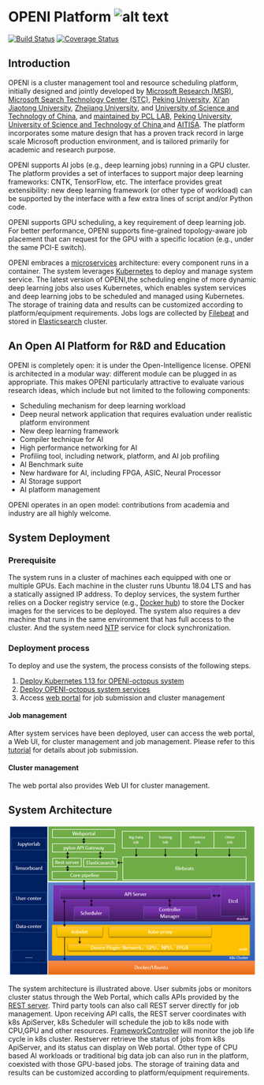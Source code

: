 # OPENI Platform ![alt text][logo]

[logo]: ./openilogo.png "OPENI"

[![Build Status](https://travis-ci.org/Microsoft/openi.svg?branch=master)](https://travis-ci.org/open-intelligence/openi)
[![Coverage Status](https://coveralls.io/repos/github/open-intelligence/openi/badge.svg?branch=master)](https://coveralls.io/github/open-intelligence/openi?branch=master)


## Introduction

OPENI is a cluster management tool and resource scheduling platform, initially designed and jointly developed by [Microsoft Research (MSR)](https://www.microsoft.com/en-us/research/group/systems-research-group-asia/), [Microsoft Search Technology Center (STC)](https://www.microsoft.com/en-us/ard/company/introduction.aspx), [Peking University](http://eecs.pku.edu.cn/EN/), [Xi'an Jiaotong University](http://www.aiar.xjtu.edu.cn/), [Zhejiang University](http://www.cesc.zju.edu.cn/index_e.htm), and [University of Science and Technology of China](http://eeis.ustc.edu.cn/), and [maintained by PCL LAB](http://www.pcl.ac.cn/), [Peking University](http://idm.pku.edu.cn/), [University of Science and Technology of China
](https://www.ustc.edu.cn/)and [AITISA](http://www.aitisa.org.cn/).
The platform incorporates some mature design that has a proven track record in large scale Microsoft production environment, and is tailored primarily for academic and research purpose. 

OPENI supports AI jobs (e.g., deep learning jobs) running in a GPU cluster. The platform provides a set of interfaces to support major deep learning frameworks: CNTK, TensorFlow, etc. The interface provides great extensibility: new deep learning framework (or other type of workload) can be supported by the interface with a few extra lines of script and/or Python code.

OPENI supports GPU scheduling, a key requirement of deep learning job. 
For better performance, OPENI supports fine-grained topology-aware job placement that can request for the GPU with a specific location (e.g., under the same PCI-E switch).

OPENI embraces a [microservices](https://en.wikipedia.org/wiki/Microservices) architecture: every component runs in a container.
The system leverages [Kubernetes](https://kubernetes.io/) to deploy and manage system service.
The latest version of OPENI,the scheduling engine of more dynamic deep learning jobs also uses Kubernetes,
which enables system services and deep learning jobs to be scheduled and managed using Kubernetes. 
The storage of training data and results can be customized according to platform/equipment requirements.
Jobs logs are collected by [Filebeat](https://www.elastic.co/cn/products/beats/filebeat) and stored in [Elasticsearch](https://www.elastic.co/cn/products/elasticsearch) cluster.

## An Open AI Platform for R&D and Education 

OPENI is completely open: it is under the Open-Intelligence license. OPENI is architected in a modular way: different module can be plugged in as appropriate. This makes OPENI particularly attractive to evaluate various research ideas, which include but not limited to the following components: 

* Scheduling mechanism for deep learning workload
* Deep neural network application that requires evaluation under realistic platform environment
* New deep learning framework
* Compiler technique for AI
* High performance networking for AI
* Profiling tool, including network, platform, and AI job profiling
* AI Benchmark suite
* New hardware for AI, including FPGA, ASIC, Neural Processor
* AI Storage support
* AI platform management 

OPENI operates in an open model: contributions from academia and industry are all highly welcome. 

## System Deployment

### Prerequisite

The system runs in a cluster of machines each equipped with one or multiple GPUs. 
Each machine in the cluster runs Ubuntu 18.04 LTS and has a statically assigned IP address.
To deploy services, the system further relies on a Docker registry service (e.g., [Docker hub](https://docs.docker.com/docker-hub/)) 
to store the Docker images for the services to be deployed.
The system also requires a dev machine that runs in the same environment that has full access to the cluster.
And the system need [NTP](http://www.ntp.org/) service for clock synchronization.

### Deployment process
To deploy and use the system, the process consists of the following steps.

1. [Deploy Kubernetes 1.13 for OPENI-octopus system](https://www.processon.com/view/link/5d157ebae4b0a916e8f6bcc5)
2. [Deploy OPENI-octopus system services](./install_openi_octopus.md)
3. Access [web portal](https://github.com/open-intelligence/OpenI-Octopus/tree/k8s/web-portal) for job submission and cluster management

#### Job management

After system services have been deployed, user can access the web portal, a Web UI, for cluster management and job management.
Please refer to this [tutorial](./user%20manual.pdf) for details about job submission.

#### Cluster management

The web portal also provides Web UI for cluster management.

## System Architecture

<p style="text-align: left;">
  <img src="./sysarch.png" title="System Architecture" alt="System Architecture" />
</p>

The system architecture is illustrated above. 
User submits jobs or monitors cluster status through the Web Portal, 
which calls APIs provided by the [REST server](https://github.com/open-intelligence/OpenI-Octopus/tree/k8s/rest-server).
Third party tools can also call REST server directly for job management.
Upon receiving API calls, the REST server coordinates with k8s ApiServer, k8s Scheduler will schedule the job to k8s node with CPU,GPU and other resources.
[FrameworkController](https://github.com/open-intelligence/OpenI-Octopus/tree/k8s/frameworkcontroller) will monitor the job life cycle in k8s cluster.
Restserver retrieve the status of jobs from k8s ApiServer, and its status can display on Web portal.
Other type of CPU based AI workloads or traditional big data job
can also run in the platform, coexisted with those GPU-based jobs. 
The storage of training data and results can be customized according to platform/equipment requirements.

